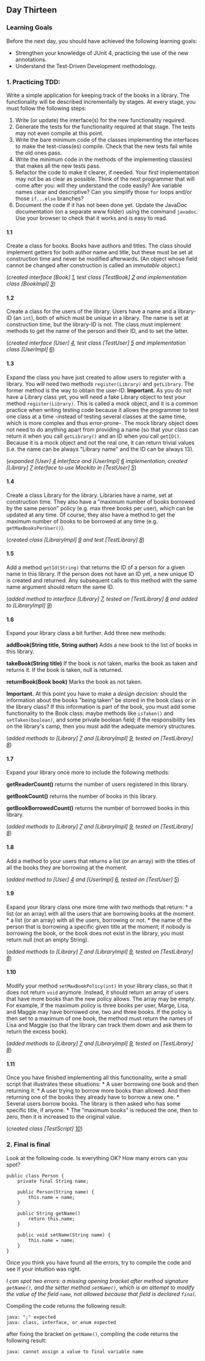 ## Day Thirteen

### Learning Goals

Before the next day, you should have achieved the following learning goals:
  * Strengthen your knowledge of JUnit 4, practicing the use of the new annotations.
  * Understand the Test-Driven Development methodology.

### 1. Practicing TDD:

Write a simple application for keeping track of the books in a library. The functionality will be described
incrementally by stages. At every stage, you must follow the following steps:
  1. Write (or update) the interface(s) for the new functionality required.
  2. Generate the tests for the functionality required at that stage. The tests may not even compile at this point.
  3. Write the bare minimum code of the classes implementing the interfaces to make the test-class(es) compile.
     Check that the new tests fail while the old ones pass.
  4. Write the minimum code in the methods of the implementing class(es) that makes all the new tests pass.
  5. Refactor the code to make it clearer, if needed. Your first implementation may not be as clear as possible.
     Think of the next programmer that will come after you: will they understand the code easily? Are variable names
     clear and descriptive? Can you simplify those `for` loops and/or those `if...else` branches?
  6. Document the code if it has not been done yet. Update the JavaDoc documentation (on a separate www folder)
     using the command `javadoc`. Use your browser to check that it works and is easy to read.

#### 1.1

Create a class for books. Books have authors and titles. The class should implement getters for both author name
and title, but these must be set at construction time and never be modified afterwards.
(An object whose field cannot be changed after construction is called an *immutable* object.)

(*created interface [Book] [1], test class [TestBook] [2] and implementation class [BookImpl] [3]*)

#### 1.2

Create a class for the users of the library. Users have a name and a library-ID (an `int`), both of which must be
unique in a library. The name is set at construction time, but the library-ID is not. The class must implement
methods to get the name of the person and their ID, and to set the latter.

(*created interface [User] [4], test class [TestUser] [5] and implementation class [UserImpl] [6]*)

#### 1.3 

Expand the class you have just created to allow users to register with a library. You will need two methods 
`register(Library)` and `getLibrary`. The former method is the way to obtain the user-ID.
**Important.** As you do not have a Library class yet, you will need a fake Library object to test your method
`register(Library)`. This is called a *mock* object, and it is a common practice when writing testing code because
it allows the programmer to test one class at a time -instead of testing several classes at the same time, which is
more complex and thus error-prone-. The mock library object does not need to do anything apart from providing a name
(so that your class can return it when you call `getLibrary()` and an ID when you call `getID()`.
Because it is a mock object and not the real one, it can return trivial values (i.e. the name can be always 
"Library name" and the ID can be always 13).

(*expanded [User] [4] interface and [UserImpl] [6] implementation, created [Library] [7] interface 
  to use Mockito in [TestUser] [5]*)
  
#### 1.4
 
 Create a class Library for the library. Libraries have a name, set at construction time. They also have a "maximum
 number of books borrowed by the same person" policy (e.g. max three books per user), which can be updated at any
 time. Of course, they also have a method to get the maximum number of books to be borrowed at any time
 (e.g. `getMaxBooksPerUser()`).
 
 (*created class [LibraryImpl] [9] and test [TestLibrary] [8]*)
 
#### 1.5
 
 Add a method `getId(String)` that returns the ID of a person for a given name in this library.
 If the person does not have an ID yet, a new unique ID is created and returned.
    Any subsequent calls to this method with the same name argument should return the same ID.

(*added method to interface [Library] [7], tested on [TestLibrary] [8] and added to [LibraryImpl] [9]*)
 
#### 1.6

Expand your library class a bit further. Add three new methods:

**addBook(String title, String author)** Adds a new book to the list of books in this library.

**takeBook(String title)** If the book is not taken, marks the book as taken and returns it. If the book is taken,
						   null is returned.

**returnBook(Book book)** Marks the book as not taken.

   **Important.** At this point you have to make a *design decision:* should the information about the books "being 
taken" be stored in the book class or in the library class? If this information is part of the book, you must add some 
functionality to the Book class: maybe methods like `isTaken()` and `setTaken(boolean)`, and some private boolean field; 
if the responsibility lies on the library's camp, then you must add the adequate memory structures.
 
(*added methods to [Library] [7] and [LibraryImpl] [9], tested on [TestLibrary] [8]*)
  
#### 1.7

Expand your library once more to include the following methods:

**getReaderCount()** returns the number of users registered in this library.

**getBookCount()** returns the number of books in this library.

**getBookBorrowedCount()** returns the number of borrowed books in this library.

(*added methods to [Library] [7] and [LibraryImpl] [9], tested on [TestLibrary] [8]*)

#### 1.8

Add a method to your users that returns a list (or an array) with the titles of all the books they are borrowing at
the moment.

(*added method to [User] [4] and [UserImpl] [6], tested on [TestUser] [5]*)

#### 1.9 

Expand your library class one more time with two methods that return:
	* a list (or an array) with all the users that are borrowing books at the moment.
	* a list (or an array) with all the users, borrowing or not.
	* the name of the person that is borrowing a specific given title at the moment; if nobody is borrowing
	  the book, or the book does not exist in the library, you must return null (not an empty String).

(*added methods to [Library] [7] and [LibraryImpl] [9], tested on [TestLibrary] [8]*)

#### 1.10

Modify your method `setMaxBookPolicy(int)` in your library class, so that it does not return `void` anymore.
Instead, it should return an array of users that have more books than the new policy allows. The array may be empty.
For example, if the maximum policy is three books per user, Marge, Lisa, and Maggie may have borrowed one, two and 
three books. If the policy is then set to a maximum of one book, the method must return the names of Lisa and Maggie 
(so that the library can track them down and ask them to return the excess book).
 
(*added methods to [Library] [7] and [LibraryImpl] [9], tested on [TestLibrary] [8]*)

#### 1.11

Once you have finished implementing all this functionality, write a small script that illustrates these situations:
	* A user borrowing one book and then returning it.
	* A user trying to borrow more books than allowed. And then returning one of the books they already have to
	  borrow a new one.
	* Several users borrow books. The library is then asked who has some specific title, if anyone.
	* The "maximum books" is reduced the one, then to zero, then it is increased to the original value.

(*created class [TestScript] [10]*)

### 2. Final is final

Look at the following code. Is everything OK? How many errors can you spot?

```
public class Person {
	private final String name;
	
	public Person(String name) {
		this.name = name;
	}
	
	public String getName() 
		return this.name;
	}
	
	public void setName(String name) {
		this.name = name;
	}
}
```

Once you think you have found all the errors, try to compile the code and see if your intuition was right.

*I can spot two errors: a missing opening bracket after method signature `getName()`, and the setter method `setName()`,
which is an attempt to modify the value of the field `name`, not allowed because that field is declared `final`.*

Compiling the code returns the following result:
```
java: ";" expected
java: class, interface, or enum expected
```
after fixing the bracket on `getName()`, compiling the code returns the following result:
```
java: cannot assign a value to final variable name
```

[1]: https://github.com/BBK-PiJ-2014-21/Lab-Exercises/blob/master/day13/src/practicingTDD/Book.java
[2]: https://github.com/BBK-PiJ-2014-21/Lab-Exercises/blob/master/day13/src/practicingTDD/TestBook.java
[3]: https://github.com/BBK-PiJ-2014-21/Lab-Exercises/blob/master/day13/src/practicingTDD/BookImpl.java
[4]: https://github.com/BBK-PiJ-2014-21/Lab-Exercises/blob/master/day13/src/practicingTDD/User.java
[5]: https://github.com/BBK-PiJ-2014-21/Lab-Exercises/blob/master/day13/src/practicingTDD/TestUser.java
[6]: https://github.com/BBK-PiJ-2014-21/Lab-Exercises/blob/master/day13/src/practicingTDD/UserImpl.java
[7]: https://github.com/BBK-PiJ-2014-21/Lab-Exercises/blob/master/day13/src/practicingTDD/Library.java
[8]: https://github.com/BBK-PiJ-2014-21/Lab-Exercises/blob/master/day13/src/practicingTDD/TestLibrary.java
[9]: https://github.com/BBK-PiJ-2014-21/Lab-Exercises/blob/master/day13/src/practicingTDD/LibraryImpl.java
[10]: https://github.com/BBK-PiJ-2014-21/Lab-Exercises/blob/master/day13/src/practicingTDD/TestScript.java

